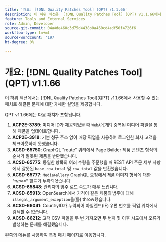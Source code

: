 ```yaml
---
title: '개요: [!DNL Quality Patches Tool] (QPT) v1.1.66'
description: 이 하위 섹션은  [!DNL Quality Patches Tool] (QPT) v1.1.66에서 사용할 수 있는 패치로 해결된 문제에 대한 자세한 설명을 제공합니다.
feature: Tools and External Services
role: Admin, Developer
source-git-commit: 04a8de460c3d75d4438b0a460cd4edf50f4726f6
workflow-type: tm+mt
source-wordcount: '197'
ht-degree: 0%

---
```


# 개요: [!DNL Quality Patches Tool]&#x200B;(QPT) v1.1.66

이 하위 섹션에서는 [!DNL Quality Patches Tool]&#x200B;(QPT) v1.1.66에서 사용할 수 있는 패치로 해결된 문제에 대한 자세한 설명을 제공합니다.

QPT v1.1.66에는 다음 패치가 포함됩니다.
1. **ACP2E-3789**: 미디어 ID가 제공되었을 때 `WebAPI`개의 중복된 미디어 파일을 통해 제품을 업데이트합니다.
1. **ACP2E-3918**: 기본 청구 주소 없이 매장 픽업을 사용하여 로그인한 회사 고객을 체크아웃하지 못했습니다.
1. **ACSD-65750**: GraphQL &quot;route&quot; 쿼리에서 Page Builder 제품 콘텐츠 형식의 순서가 잘못된 제품을 반환했습니다.
1. **ACSD-65775**: 동일한 항목의 여러 수량을 주문했을 때 REST API 주문 세부 사항에서 잘못된 `base_row_total` 및 `row_total` 값을 반환했습니다.
1. **ACSD-65777**: `MediaGallery` GraphQL 요청에서 제품 이미지 형식에 대한 &quot;types&quot; 필드가 누락되었습니다.
1. **ACSD-65848**: 관리자의 범주 로드 속도가 매우 느립니다.
1. **ACSD-65913**: OpenSearch에서 가격이 같은 제품의 범주에 대해 `illegal_argument_exception`을(를) throw했습니다.
1. **ACSD-66041**: CountryID가 누락되어 아일랜드(IE) 우편 번호를 픽업 위치에서 검색할 수 없습니다.
1. **ACSD-66212**: 고객 CSV 파일을 두 번 가져오면 두 번째 및 이후 시도에서 오류가 발생하는 문제를 해결했습니다.

왼쪽의 메뉴를 사용하여 특정 패치 페이지로 이동합니다.
